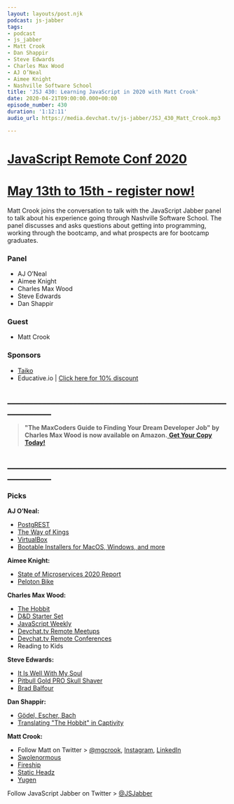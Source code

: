 ```yaml
---
layout: layouts/post.njk
podcast: js-jabber
tags:
- podcast
- js_jabber
- Matt Crook
- Dan Shappir
- Steve Edwards
- Charles Max Wood
- AJ O’Neal
- Aimee Knight
- Nashville Software School
title: 'JSJ 430: Learning JavaScript in 2020 with Matt Crook'
date: 2020-04-21T09:00:00.000+00:00
episode_number: 430
duration: '1:12:11'
audio_url: https://media.devchat.tv/js-jabber/JSJ_430_Matt_Crook.mp3

---
```

# [JavaScript Remote Conf 2020](https://devchat.tv/conferences/javascript-remote-2020/ "JavaScript Remote Conf 2020")
# [May 13th to 15th - register now!](https://devchat.tv/conferences/javascript-remote-2020/ "JavaScript Remote Conf 2020")


Matt Crook joins the conversation to talk with the JavaScript Jabber panel to talk about his experience going through Nashville Software School. The panel discusses and asks questions about getting into programming, working through the bootcamp, and what prospects are for bootcamp graduates.

### **Panel**

* AJ O’Neal
* Aimee Knight
* Charles Max Wood
* Steve Edwards
* Dan Shappir

### **Guest**

* Matt Crook

### **Sponsors**

* [Taiko](https://taiko.dev/)
* Educative.io | [Click here for 10% discount](https://www.educative.io/jabber)

## **____________________________________________________________**


> **"The MaxCoders Guide to Finding Your Dream Developer Job" by Charles Max Wood is now available on Amazon.**[ **Get Your Copy Today!**](https://www.amazon.com/gp/product/B081MBL5C9/ref=as_li_ss_tl?ie=UTF8&linkCode=sl1&tag=devchattv-20&linkId=9d61363241636e2546ef46abba198746&language=en_US)

## **____________________________________________________________**


### **Picks**

**AJ O’Neal:**

* [PostgREST](http://postgrest.org/en/v6.0/)
* [The Way of Kings](https://amzn.to/2Uv8cMg) 
* [VirtualBox](https://www.virtualbox.org/wiki/Downloads) 
* [Bootable Installers for MacOS, Windows, and more](https://bootableinstaller.com/)

**Aimee Knight:**

* [State of Microservices 2020 Report](https://tsh.io/state-of-microservices/)
* [Peloton Bike](https://www.onepeloton.com/shop/bike)


**Charles Max Wood:**

* [The Hobbit](https://amzn.to/3bIfdyO) 
* [D&D Starter Set](https://amzn.to/2URxEdS) 
* [JavaScript Weekly](https://javascriptweekly.com/)
* [Devchat\.tv Remote Meetups](https://devchat.tv/meetups/)
* [Devchat\.tv Remote Conferences](https://devchat.tv/conferences/)
* Reading to Kids


**Steve Edwards:**

* [It Is Well With My Soul](https://www.youtube.com/watch?v=nDIJz6zzHNU&feature=share&fbclid=IwAR3UMBervzbRsOxgkbQY-gap_5dfLaU6kiXKATULwVLoy_F7Eog2Ykk3QWU)
* [Pitbull Gold PRO Skull Shaver](https://skullshaver.com/collections/mens-shavers/products/pitbull-gold-pro-head-and-face-shaver-with-bonus-blade)
* [Brad Balfour](https://bbalfour.com/brad-balfour-photography/)

**Dan Shappir:**

* [Gödel, Escher, Bach](https://en.wikipedia.org/wiki/G%C3%B6del,_Escher,_Bach)
* [Translating "The Hobbit" in Captivity](https://blog.nli.org.il/en/hobbitinhebrew/)

**Matt Crook:**

* Follow Matt on Twitter > [@mgcrook](https://twitter.com/mgcrook?ref_src=twsrc%5Egoogle%7Ctwcamp%5Eserp%7Ctwgr%5Eauthor), [Instagram](https://www.instagram.com/mgcrook/?hl=en), [LinkedIn](https://www.linkedin.com/in/matt-crook-264675b7/)
* [Swolenormous](https://www.youtube.com/channel/UCt2O2_s_DWmR0jqTserHDvg)
* [Fireship](https://www.youtube.com/channel/UCsBjURrPoezykLs9EqgamOA)
* [Static Headz](https://www.youtube.com/channel/UCfAbEH80NNEEy-Sv5Dc655w)
* [Yugen](https://www.youtube.com/channel/UCKn8sCxQjB-TfB7kRmQEi0g)


Follow JavaScript Jabber on Twitter > [@JSJabber](https://twitter.com/JSJabber)